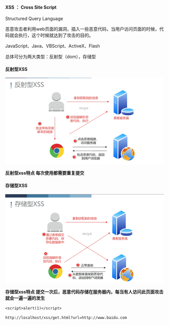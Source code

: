 #### XSS ： Cross Site Script

Structured Query Language

恶意攻击者利用web页面的漏洞，插入一些恶意代码，当用户访问页面的时候，代码就会执行，这个时候就达到了攻击的目的。

JavaScript、Java、VBScript、ActiveX、Flash

总体可分为两大类型：反射型（dom），存储型

#### 反射型XSS

![1687835464762](image/1.5脚本注入网页：XSS/1687835464762.png)

**反射型xss特点      每次使用都需要重复提交**

#### 存储型XSS

![1687874612463](image/1.5脚本注入网页：XSS/1687874612463.png)

**存储型xss特点	       提交一次后，恶意代码存储在服务器内，每当有人访问此页面攻击就会一遍一遍的发生**


```
<script>alert(1)</script>
```

```
http://localhost/xss/get.html?url=http://www.baidu.com
```
